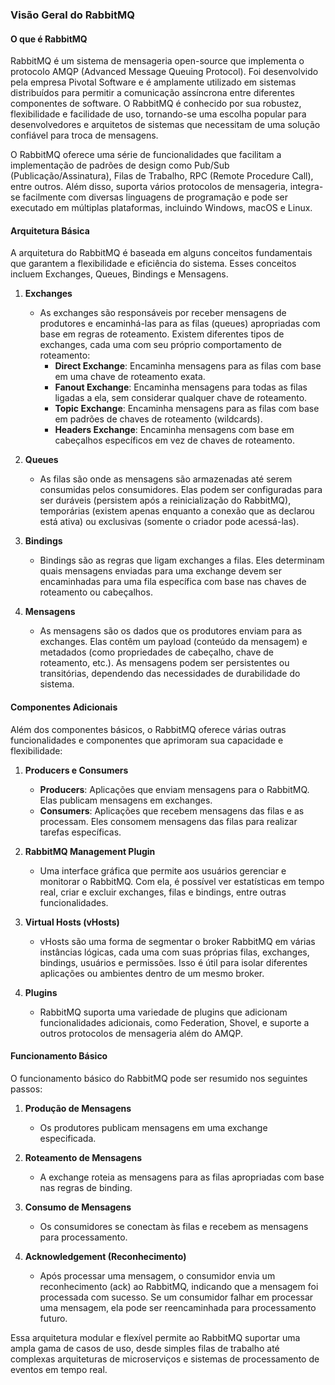 ### Visão Geral do RabbitMQ

#### O que é RabbitMQ

RabbitMQ é um sistema de mensageria open-source que implementa o protocolo AMQP (Advanced Message Queuing Protocol). Foi desenvolvido pela empresa Pivotal Software e é amplamente utilizado em sistemas distribuídos para permitir a comunicação assíncrona entre diferentes componentes de software. O RabbitMQ é conhecido por sua robustez, flexibilidade e facilidade de uso, tornando-se uma escolha popular para desenvolvedores e arquitetos de sistemas que necessitam de uma solução confiável para troca de mensagens.

O RabbitMQ oferece uma série de funcionalidades que facilitam a implementação de padrões de design como Pub/Sub (Publicação/Assinatura), Filas de Trabalho, RPC (Remote Procedure Call), entre outros. Além disso, suporta vários protocolos de mensageria, integra-se facilmente com diversas linguagens de programação e pode ser executado em múltiplas plataformas, incluindo Windows, macOS e Linux.

#### Arquitetura Básica

A arquitetura do RabbitMQ é baseada em alguns conceitos fundamentais que garantem a flexibilidade e eficiência do sistema. Esses conceitos incluem Exchanges, Queues, Bindings e Mensagens.

1. **Exchanges**
   - As exchanges são responsáveis por receber mensagens de produtores e encaminhá-las para as filas (queues) apropriadas com base em regras de roteamento. Existem diferentes tipos de exchanges, cada uma com seu próprio comportamento de roteamento:
     - **Direct Exchange**: Encaminha mensagens para as filas com base em uma chave de roteamento exata.
     - **Fanout Exchange**: Encaminha mensagens para todas as filas ligadas a ela, sem considerar qualquer chave de roteamento.
     - **Topic Exchange**: Encaminha mensagens para as filas com base em padrões de chaves de roteamento (wildcards).
     - **Headers Exchange**: Encaminha mensagens com base em cabeçalhos específicos em vez de chaves de roteamento.

2. **Queues**
   - As filas são onde as mensagens são armazenadas até serem consumidas pelos consumidores. Elas podem ser configuradas para ser duráveis (persistem após a reinicialização do RabbitMQ), temporárias (existem apenas enquanto a conexão que as declarou está ativa) ou exclusivas (somente o criador pode acessá-las).

3. **Bindings**
   - Bindings são as regras que ligam exchanges a filas. Eles determinam quais mensagens enviadas para uma exchange devem ser encaminhadas para uma fila específica com base nas chaves de roteamento ou cabeçalhos.

4. **Mensagens**
   - As mensagens são os dados que os produtores enviam para as exchanges. Elas contêm um payload (conteúdo da mensagem) e metadados (como propriedades de cabeçalho, chave de roteamento, etc.). As mensagens podem ser persistentes ou transitórias, dependendo das necessidades de durabilidade do sistema.

#### Componentes Adicionais

Além dos componentes básicos, o RabbitMQ oferece várias outras funcionalidades e componentes que aprimoram sua capacidade e flexibilidade:

1. **Producers e Consumers**
   - **Producers**: Aplicações que enviam mensagens para o RabbitMQ. Elas publicam mensagens em exchanges.
   - **Consumers**: Aplicações que recebem mensagens das filas e as processam. Eles consomem mensagens das filas para realizar tarefas específicas.

2. **RabbitMQ Management Plugin**
   - Uma interface gráfica que permite aos usuários gerenciar e monitorar o RabbitMQ. Com ela, é possível ver estatísticas em tempo real, criar e excluir exchanges, filas e bindings, entre outras funcionalidades.

3. **Virtual Hosts (vHosts)**
   - vHosts são uma forma de segmentar o broker RabbitMQ em várias instâncias lógicas, cada uma com suas próprias filas, exchanges, bindings, usuários e permissões. Isso é útil para isolar diferentes aplicações ou ambientes dentro de um mesmo broker.

4. **Plugins**
   - RabbitMQ suporta uma variedade de plugins que adicionam funcionalidades adicionais, como Federation, Shovel, e suporte a outros protocolos de mensageria além do AMQP.

#### Funcionamento Básico

O funcionamento básico do RabbitMQ pode ser resumido nos seguintes passos:

1. **Produção de Mensagens**
   - Os produtores publicam mensagens em uma exchange especificada.
   
2. **Roteamento de Mensagens**
   - A exchange roteia as mensagens para as filas apropriadas com base nas regras de binding.

3. **Consumo de Mensagens**
   - Os consumidores se conectam às filas e recebem as mensagens para processamento.

4. **Acknowledgement (Reconhecimento)**
   - Após processar uma mensagem, o consumidor envia um reconhecimento (ack) ao RabbitMQ, indicando que a mensagem foi processada com sucesso. Se um consumidor falhar em processar uma mensagem, ela pode ser reencaminhada para processamento futuro.

Essa arquitetura modular e flexível permite ao RabbitMQ suportar uma ampla gama de casos de uso, desde simples filas de trabalho até complexas arquiteturas de microserviços e sistemas de processamento de eventos em tempo real.